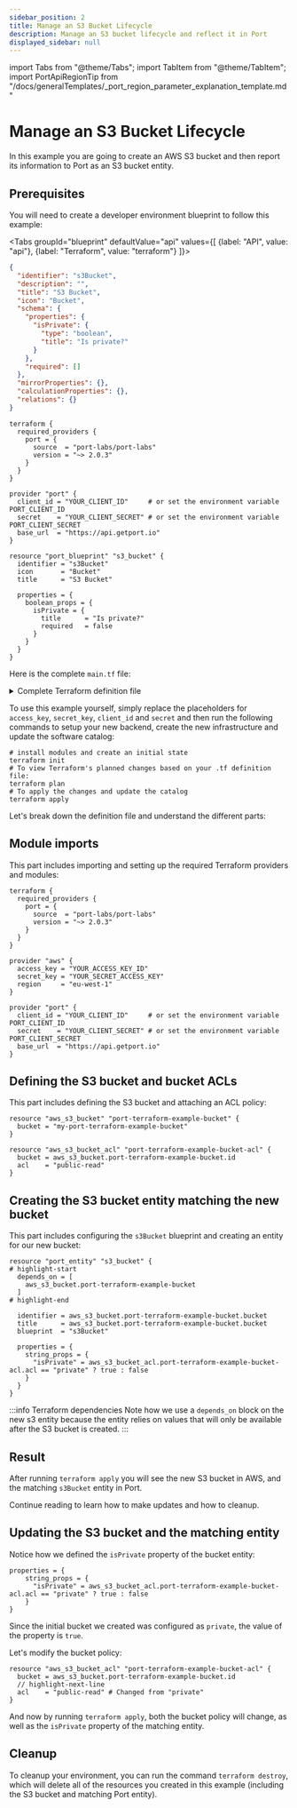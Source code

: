 ```yaml
---
sidebar_position: 2
title: Manage an S3 Bucket Lifecycle
description: Manage an S3 bucket lifecycle and reflect it in Port
displayed_sidebar: null
---
```


import Tabs from "@theme/Tabs";
import TabItem from "@theme/TabItem";
import PortApiRegionTip from "/docs/generalTemplates/_port_region_parameter_explanation_template.md"

# Manage an S3 Bucket Lifecycle

In this example you are going to create an AWS S3 bucket and then report its information to Port as an S3 bucket entity.

## Prerequisites

You will need to create a developer environment blueprint to follow this example:

<Tabs groupId="blueprint" defaultValue="api" values={[
{label: "API", value: "api"},
{label: "Terraform", value: "terraform"}
]}>

<TabItem value="api">

```json showLineNumbers
{
  "identifier": "s3Bucket",
  "description": "",
  "title": "S3 Bucket",
  "icon": "Bucket",
  "schema": {
    "properties": {
      "isPrivate": {
        "type": "boolean",
        "title": "Is private?"
      }
    },
    "required": []
  },
  "mirrorProperties": {},
  "calculationProperties": {},
  "relations": {}
}
```

</TabItem>

<TabItem value="terraform">

```hcl showLineNumbers
terraform {
  required_providers {
    port = {
      source  = "port-labs/port-labs"
      version = "~> 2.0.3"
    }
  }
}

provider "port" {
  client_id = "YOUR_CLIENT_ID"     # or set the environment variable PORT_CLIENT_ID
  secret    = "YOUR_CLIENT_SECRET" # or set the environment variable PORT_CLIENT_SECRET
  base_url  = "https://api.getport.io"
}

resource "port_blueprint" "s3_bucket" {
  identifier = "s3Bucket"
  icon       = "Bucket"
  title      = "S3 Bucket"

  properties = {
    boolean_props = {
      isPrivate = {
        title      = "Is private?"
        required   = false
      }
    }
  }
}
```

<PortApiRegionTip/>

</TabItem>

</Tabs>

Here is the complete `main.tf` file:

<details>
<summary>Complete Terraform definition file</summary>

```hcl showLineNumbers
terraform {
  required_providers {
    port = {
      source  = "port-labs/port-labs"
      version = "~> 2.0.3"
    }
  }
}

provider "aws" {
  access_key = "YOUR_ACCESS_KEY_ID"
  secret_key = "YOUR_SECRET_ACCESS_KEY"
  region     = "eu-west-1"
}

provider "port" {
  client_id = "YOUR_CLIENT_ID"     # or set the environment variable PORT_CLIENT_ID
  secret    = "YOUR_CLIENT_SECRET" # or set the environment variable PORT_CLIENT_SECRET
  base_url  = "https://api.getport.io"
}

resource "aws_s3_bucket" "port-terraform-example-bucket" {
  bucket = "my-port-terraform-example-bucket"
}

resource "aws_s3_bucket_acl" "port-terraform-example-bucket-acl" {
  bucket = aws_s3_bucket.port-terraform-example-bucket.id
  acl    = "private"
}

resource "port_entity" "s3_bucket" {
  depends_on = [
    aws_s3_bucket.port-terraform-example-bucket
  ]

  identifier = aws_s3_bucket.port-terraform-example-bucket.bucket
  title      = aws_s3_bucket.port-terraform-example-bucket.bucket
  blueprint  = "s3Bucket"

  properties = {
    string_props = {
      "isPrivate" = aws_s3_bucket_acl.port-terraform-example-bucket-acl.acl == "private" ? true : false
    }
  }
}
```

<PortApiRegionTip/>

</details>

To use this example yourself, simply replace the placeholders for `access_key`, `secret_key`, `client_id` and `secret` and then run the following commands to setup your new backend, create the new infrastructure and update the software catalog:

```shell showLineNumbers
# install modules and create an initial state
terraform init
# To view Terraform's planned changes based on your .tf definition file:
terraform plan
# To apply the changes and update the catalog
terraform apply
```

Let's break down the definition file and understand the different parts:

## Module imports

This part includes importing and setting up the required Terraform providers and modules:

```hcl showLineNumbers
terraform {
  required_providers {
    port = {
      source  = "port-labs/port-labs"
      version = "~> 2.0.3"
    }
  }
}

provider "aws" {
  access_key = "YOUR_ACCESS_KEY_ID"
  secret_key = "YOUR_SECRET_ACCESS_KEY"
  region     = "eu-west-1"
}

provider "port" {
  client_id = "YOUR_CLIENT_ID"     # or set the environment variable PORT_CLIENT_ID
  secret    = "YOUR_CLIENT_SECRET" # or set the environment variable PORT_CLIENT_SECRET
  base_url  = "https://api.getport.io"
}
```

<PortApiRegionTip/>

## Defining the S3 bucket and bucket ACLs

This part includes defining the S3 bucket and attaching an ACL policy:

```hcl showLineNumbers
resource "aws_s3_bucket" "port-terraform-example-bucket" {
  bucket = "my-port-terraform-example-bucket"
}

resource "aws_s3_bucket_acl" "port-terraform-example-bucket-acl" {
  bucket = aws_s3_bucket.port-terraform-example-bucket.id
  acl    = "public-read"
}
```

## Creating the S3 bucket entity matching the new bucket

This part includes configuring the `s3Bucket` blueprint and creating an entity for our new bucket:

```hcl showLineNumbers
resource "port_entity" "s3_bucket" {
# highlight-start
  depends_on = [
    aws_s3_bucket.port-terraform-example-bucket
  ]
# highlight-end

  identifier = aws_s3_bucket.port-terraform-example-bucket.bucket
  title      = aws_s3_bucket.port-terraform-example-bucket.bucket
  blueprint  = "s3Bucket"

  properties = {
    string_props = {
      "isPrivate" = aws_s3_bucket_acl.port-terraform-example-bucket-acl.acl == "private" ? true : false
    }
  }
}
```

:::info Terraform dependencies
Note how we use a `depends_on` block on the new s3 entity because the entity relies on values that will only be available after the S3 bucket is created.
:::

## Result

After running `terraform apply` you will see the new S3 bucket in AWS, and the matching `s3Bucket` entity in Port.

Continue reading to learn how to make updates and how to cleanup.

## Updating the S3 bucket and the matching entity

Notice how we defined the `isPrivate` property of the bucket entity:

```hcl showLineNumbers
properties = {
    string_props = {
      "isPrivate" = aws_s3_bucket_acl.port-terraform-example-bucket-acl.acl == "private" ? true : false
    }
}
```

Since the initial bucket we created was configured as `private`, the value of the property is `true`.

Let's modify the bucket policy:

```hcl showLineNumbers
resource "aws_s3_bucket_acl" "port-terraform-example-bucket-acl" {
  bucket = aws_s3_bucket.port-terraform-example-bucket.id
  // highlight-next-line
  acl    = "public-read" # Changed from "private"
}
```

And now by running `terraform apply`, both the bucket policy will change, as well as the `isPrivate` property of the matching entity.

## Cleanup

To cleanup your environment, you can run the command `terraform destroy`, which will delete all of the resources you created in this example (including the S3 bucket and matching Port entity).
